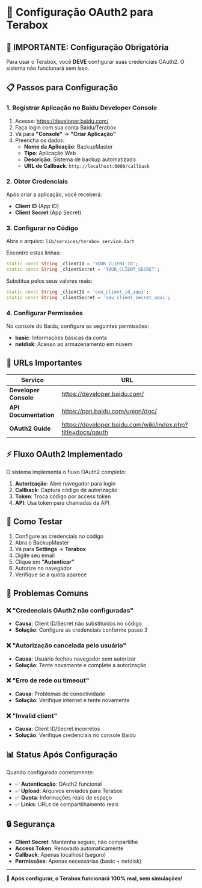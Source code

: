 # 🔐 Configuração OAuth2 para Terabox

## 🚨 **IMPORTANTE: Configuração Obrigatória**

Para usar o Terabox, você **DEVE** configurar suas credenciais OAuth2. O sistema não funcionará sem isso.

## 📋 **Passos para Configuração**

### 1. **Registrar Aplicação no Baidu Developer Console**

1. Acesse: https://developer.baidu.com/
2. Faça login com sua conta Baidu/Terabox
3. Vá para **"Console"** → **"Criar Aplicação"**
4. Preencha os dados:
   - **Nome da Aplicação**: BackupMaster
   - **Tipo**: Aplicação Web
   - **Descrição**: Sistema de backup automatizado
   - **URL de Callback**: `http://localhost:8080/callback`

### 2. **Obter Credenciais**

Após criar a aplicação, você receberá:
- **Client ID** (App ID)
- **Client Secret** (App Secret)

### 3. **Configurar no Código**

Abra o arquivo: `lib/services/terabox_service.dart`

Encontre estas linhas:
```dart
static const String _clientId = 'YOUR_CLIENT_ID';
static const String _clientSecret = 'YOUR_CLIENT_SECRET';
```

Substitua pelos seus valores reais:
```dart
static const String _clientId = 'seu_client_id_aqui';
static const String _clientSecret = 'seu_client_secret_aqui';
```

### 4. **Configurar Permissões**

No console do Baidu, configure as seguintes permissões:
- **basic**: Informações básicas da conta
- **netdisk**: Acesso ao armazenamento em nuvem

## 🔧 **URLs Importantes**

| Serviço | URL |
|---------|-----|
| **Developer Console** | https://developer.baidu.com/ |
| **API Documentation** | https://pan.baidu.com/union/doc/ |
| **OAuth2 Guide** | https://developer.baidu.com/wiki/index.php?title=docs/oauth |

## ⚡ **Fluxo OAuth2 Implementado**

O sistema implementa o fluxo OAuth2 completo:

1. **Autorização**: Abre navegador para login
2. **Callback**: Captura código de autorização
3. **Token**: Troca código por access token
4. **API**: Usa token para chamadas da API

## 🧪 **Como Testar**

1. Configure as credenciais no código
2. Abra o BackupMaster
3. Vá para **Settings** → **Terabox**
4. Digite seu email
5. Clique em **"Autenticar"**
6. Autorize no navegador
7. Verifique se a quota aparece

## 🚨 **Problemas Comuns**

### ❌ "Credenciais OAuth2 não configuradas"
- **Causa**: Client ID/Secret não substituídos no código
- **Solução**: Configure as credenciais conforme passo 3

### ❌ "Autorização cancelada pelo usuário"
- **Causa**: Usuário fechou navegador sem autorizar
- **Solução**: Tente novamente e complete a autorização

### ❌ "Erro de rede ou timeout"
- **Causa**: Problemas de conectividade
- **Solução**: Verifique internet e tente novamente

### ❌ "Invalid client"
- **Causa**: Client ID/Secret incorretos
- **Solução**: Verifique credenciais no console Baidu

## 📊 **Status Após Configuração**

Quando configurado corretamente:
- ✅ **Autenticação**: OAuth2 funcional
- ✅ **Upload**: Arquivos enviados para Terabox
- ✅ **Quota**: Informações reais de espaço
- ✅ **Links**: URLs de compartilhamento reais

## 🔒 **Segurança**

- **Client Secret**: Mantenha seguro, não compartilhe
- **Access Token**: Renovado automaticamente
- **Callback**: Apenas localhost (seguro)
- **Permissões**: Apenas necessárias (basic + netdisk)

---

**🎯 Após configurar, o Terabox funcionará 100% real, sem simulações!**